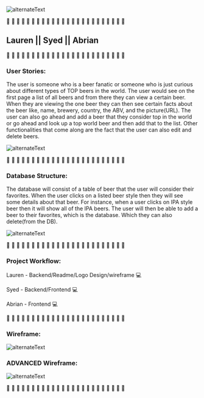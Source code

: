 ![alternateText](https://i.imgur.com/0qBLJA9.jpg)

🍻 🍻 🍻 🍻 🍻 🍻 🍻 🍻 🍻 🍻 🍻 🍻 🍻 🍻 🍻 🍻 🍻 🍻 🍻 🍻 🍻 🍻 🍻 🍻
## Lauren || Syed || Abrian
🍻 🍻 🍻 🍻 🍻 🍻 🍻 🍻 🍻 🍻 🍻 🍻 🍻 🍻 🍻 🍻 🍻 🍻 🍻 🍻 🍻 🍻 🍻 🍻

### User Stories:

The user is someone who is a beer fanatic or someone who is just curious about different types of TOP beers in the world. The user would see on the first page a list of all beers and from there they can view a certain beer. When they are viewing the one beer they can then see certain facts about the beer like, name, brewery, country, the ABV, and the picture(URL). The user can also go ahead and add a beer that they consider top in the world or go ahead and look up a top world beer and then add that to the list. Other functionalities that come along are the fact that the user can also edit and delete beers.

![alternateText](https://i.imgur.com/p0AIdMX.jpg)

🍻 🍻 🍻 🍻 🍻 🍻 🍻 🍻 🍻 🍻 🍻 🍻 🍻 🍻 🍻 🍻 🍻 🍻 🍻 🍻 🍻 🍻 🍻 🍻

### Database Structure:

The database will consist of a table of beer that the user will consider their favorites. When the user clicks on a listed beer style then they will see some details about that beer. For instance, when a user clicks on IPA style beer then it will show all of the IPA beers. The user will then be able to add a beer to their favorites, which is the database. Which they can also delete(from the DB). 

![alternateText](https://i.imgur.com/u5qkRdf.gif)


🍻 🍻 🍻 🍻 🍻 🍻 🍻 🍻 🍻 🍻 🍻 🍻 🍻 🍻 🍻 🍻 🍻 🍻 🍻 🍻 🍻 🍻 🍻 🍻

### Project Workflow: 

Lauren - Backend/Readme/Logo Design/wireframe 💻

Syed - Backend/Frontend 💻

Abrian - Frontend 💻

🍻 🍻 🍻 🍻 🍻 🍻 🍻 🍻 🍻 🍻 🍻 🍻 🍻 🍻 🍻 🍻 🍻 🍻 🍻 🍻 🍻 🍻 🍻 🍻

### Wireframe: 
![alternateText](https://i.imgur.com/4nQ6aLH.png)



### ADVANCED Wireframe: 
![alternateText](https://i.imgur.com/Wg8n8yJ.png)

🍻 🍻 🍻 🍻 🍻 🍻 🍻 🍻 🍻 🍻 🍻 🍻 🍻 🍻 🍻 🍻 🍻 🍻 🍻 🍻 🍻 🍻 🍻 🍻

